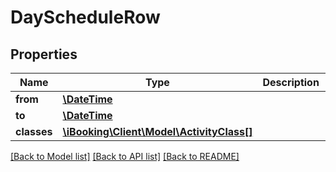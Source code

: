 # DayScheduleRow

## Properties
Name | Type | Description | Notes
------------ | ------------- | ------------- | -------------
**from** | [**\DateTime**](\DateTime.md) |  | [optional] 
**to** | [**\DateTime**](\DateTime.md) |  | [optional] 
**classes** | [**\iBooking\Client\Model\ActivityClass[]**](ActivityClass.md) |  | [optional] 

[[Back to Model list]](../../README.md#documentation-for-models) [[Back to API list]](../../README.md#documentation-for-api-endpoints) [[Back to README]](../../README.md)

